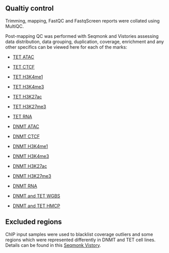 ## Qualtiy control

Trimming, mapping, FastQC and FastqScreen reports were collated using MultiQC.

Post-mapping QC was performed with Seqmonk and Vistories assessing data distribution, data grouping, duplication, coverage, enrichment and any other specifics can be viewed here for each of the marks:

- [TET ATAC](./QC/pluripotency_exit_TET_ATAC_pmQC.html)
- [TET CTCF](./QC/pluripotency_exit_TET_CTCF_pmQC.html)
- [TET H3K4me1](./QC/pluripotency_exit_TET_K4me1_pmQC.html)
- [TET H3K4me3](./QC/pluripotency_exit_TET_K4me3_pmQC.html)
- [TET H3K27ac](./QC/pluripotency_exit_TET_K27ac_pmQC.html)
- [TET H3K27me3](./QC/pluripotency_exit_TET_K27me3_pmQC.html)
- [TET RNA](./QC/pluripotency_exit_TET_RNA_pmQC.html)

- [DNMT ATAC](./QC/pluripotency_exit_DNMT_ATAC_pmQC.html)
- [DNMT CTCF](./QC/pluripotency_exit_DNMT_CTCF_pmQC.html)
- [DNMT H3K4me1](./QC/pluripotency_exit_DNMT_K4me1_pmQC.html)
- [DNMT H3K4me3](./QC/pluripotency_exit_DNMT_K4me3_pmQC.html)
- [DNMT H3K27ac](./QC/pluripotency_exit_DNMT_K27ac_pmQC.html)
- [DNMT H3K27me3](./QC/pluripotency_exit_DNMT_K27me3_pmQC.html)
- [DNMT RNA](./QC/pluripotency_exit_DNMT_RNA_pmQC.html)

- [DNMT and TET WGBS](./QC/pluripotency_exit_DNMT_TET_BS_QC.html)
- [DNMT and TET HMCP](./QC/pluripotency_exit_DNMT_TET_hmC_QC.html)


## Excluded regions

ChIP input samples were used to blacklist coverage outliers and some regions which were represented differently in DNMT and TET cell lines. Details can be found in this [Seqmonk Vistory](pluirpotency_exit_input_comparison.html).




